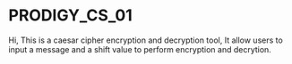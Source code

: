 # PRODIGY_CS_01
Hi, This is a caesar cipher encryption and decryption tool, It allow users to input a message and a shift value to perform encryption and decrytion.
